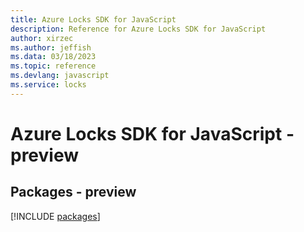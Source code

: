 ```yaml
---
title: Azure Locks SDK for JavaScript
description: Reference for Azure Locks SDK for JavaScript
author: xirzec
ms.author: jeffish
ms.data: 03/18/2023
ms.topic: reference
ms.devlang: javascript
ms.service: locks
---
```

# Azure Locks SDK for JavaScript - preview
## Packages - preview
[!INCLUDE [packages](locks-index.md)]